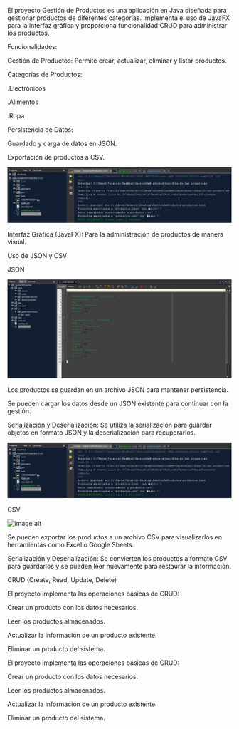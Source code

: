 El proyecto Gestión de Productos es una aplicación en Java diseñada para gestionar productos de diferentes categorías. Implementa el uso de JavaFX para la interfaz gráfica y proporciona funcionalidad CRUD para administrar los productos.

Funcionalidades:

Gestión de Productos: Permite crear, actualizar, eliminar y listar productos.

Categorías de Productos:

.Electrónicos

.Alimentos

.Ropa

Persistencia de Datos:

Guardado y carga de datos en JSON.

Exportación de productos a CSV.

![image alt](https://github.com/valentinpagura/GestionDeProductos/blob/main/SERIALIZACIONES.jpg?raw=true)

Interfaz Gráfica (JavaFX): Para la administración de productos de manera visual.



Uso de JSON y CSV

JSON

![imgae alt](https://github.com/valentinpagura/GestionDeProductos/blob/main/ARCHIVOJSON.jpg?raw=true)

Los productos se guardan en un archivo JSON para mantener persistencia.

Se pueden cargar los datos desde un JSON existente para continuar con la gestión.

Serialización y Deserialización: Se utiliza la serialización para guardar objetos en formato JSON y la deserialización para recuperarlos.

![image alt](https://github.com/valentinpagura/GestionDeProductos/blob/main/SERIALIZACIONES.jpg?raw=true)

CSV

![image alt](https://github.com/user-attachments/assets/963d0a40-68dc-490c-9632-cd51f9188da2)

Se pueden exportar los productos a un archivo CSV para visualizarlos en herramientas como Excel o Google Sheets.

Serialización y Deserialización: Se convierten los productos a formato CSV para guardarlos y se pueden leer nuevamente para restaurar la información.

CRUD (Create, Read, Update, Delete)

El proyecto implementa las operaciones básicas de CRUD:

Crear un producto con los datos necesarios.

Leer los productos almacenados.

Actualizar la información de un producto existente.

Eliminar un producto del sistema.

El proyecto implementa las operaciones básicas de CRUD:

Crear un producto con los datos necesarios.

Leer los productos almacenados.

Actualizar la información de un producto existente.

Eliminar un producto del sistema.
